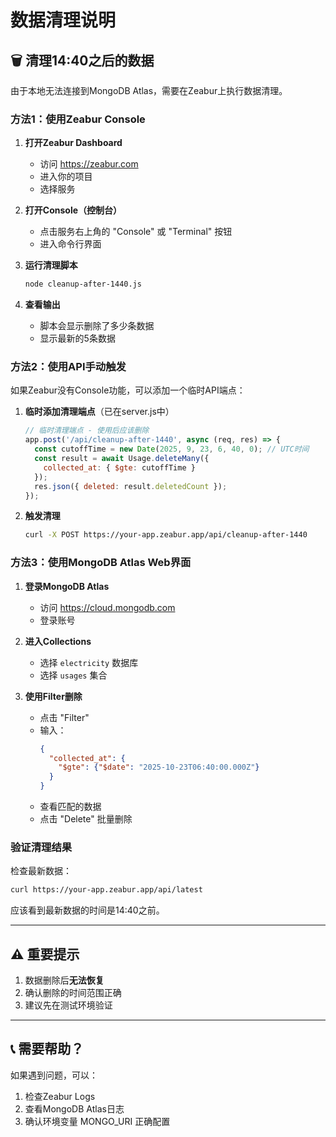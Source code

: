# 数据清理说明

## 🗑️ 清理14:40之后的数据

由于本地无法连接到MongoDB Atlas，需要在Zeabur上执行数据清理。

### 方法1：使用Zeabur Console

1. **打开Zeabur Dashboard**
   - 访问 https://zeabur.com
   - 进入你的项目
   - 选择服务

2. **打开Console（控制台）**
   - 点击服务右上角的 "Console" 或 "Terminal" 按钮
   - 进入命令行界面

3. **运行清理脚本**
   ```bash
   node cleanup-after-1440.js
   ```

4. **查看输出**
   - 脚本会显示删除了多少条数据
   - 显示最新的5条数据

### 方法2：使用API手动触发

如果Zeabur没有Console功能，可以添加一个临时API端点：

1. **临时添加清理端点**（已在server.js中）
   ```javascript
   // 临时清理端点 - 使用后应该删除
   app.post('/api/cleanup-after-1440', async (req, res) => {
     const cutoffTime = new Date(2025, 9, 23, 6, 40, 0); // UTC时间
     const result = await Usage.deleteMany({ 
       collected_at: { $gte: cutoffTime } 
     });
     res.json({ deleted: result.deletedCount });
   });
   ```

2. **触发清理**
   ```bash
   curl -X POST https://your-app.zeabur.app/api/cleanup-after-1440
   ```

### 方法3：使用MongoDB Atlas Web界面

1. **登录MongoDB Atlas**
   - 访问 https://cloud.mongodb.com
   - 登录账号

2. **进入Collections**
   - 选择 `electricity` 数据库
   - 选择 `usages` 集合

3. **使用Filter删除**
   - 点击 "Filter"
   - 输入：
     ```json
     {
       "collected_at": {
         "$gte": {"$date": "2025-10-23T06:40:00.000Z"}
       }
     }
     ```
   - 查看匹配的数据
   - 点击 "Delete" 批量删除

### 验证清理结果

检查最新数据：
```bash
curl https://your-app.zeabur.app/api/latest
```

应该看到最新数据的时间是14:40之前。

---

## ⚠️ 重要提示

1. 数据删除后**无法恢复**
2. 确认删除的时间范围正确
3. 建议先在测试环境验证

---

## 📞 需要帮助？

如果遇到问题，可以：
1. 检查Zeabur Logs
2. 查看MongoDB Atlas日志
3. 确认环境变量 MONGO_URI 正确配置
